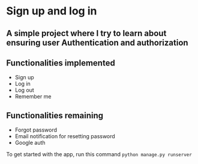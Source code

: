 # Sign up and log in

## A simple project where I try to learn about ensuring user Authentication and authorization

## Functionalities implemented
* Sign up
* Log in
* Log out
* Remember me

## Functionalities remaining
* Forgot password
* Email notification for resetting password
* Google auth

To get started with the app, run this command `python manage.py runserver`